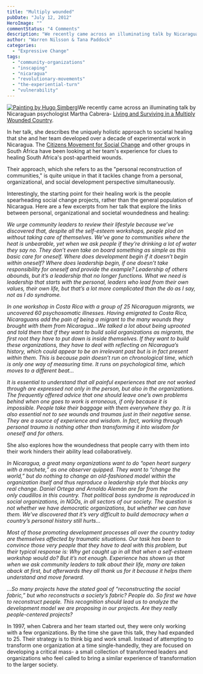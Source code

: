 ```yaml
---
title: "Multiply wounded"
pubDate: "July 12, 2012"
HeroImage: ""
commentStatus: "4 Comments"
description: "We recently came across an illuminating talk by Nicaraguan psychologist Martha Cabrera- Living and Surviving in a Multiply Wounded Country. In her talk, she describes the uniquely holistic approach to societal healing that she and her team developed over a decade of experimental work in Nicaragua."
author: "Warren Nilsson & Tana Paddock"
categories: 
  - "Expressive Change"
tags: 
  - "community-organizations"
  - "inscaping"
  - "nicaragua"
  - "revolutionary-movements"
  - "the-experiential-turn"
  - "vulnerability"
---
```


[![](/20101014184250The_Wounded_Angel_-_Hugo_Simberg.jpg "Painting by Hugo Simberg")](http://commons.wikimedia.org/wiki/File:The_Wounded_Angel_-_Hugo_Simberg.jpg)We recently came across an illuminating talk by Nicaraguan psychologist Martha Cabrera- [Living and Surviving in a Multiply Wounded Country](http://www.envio.org.ni/articulo/1629).

In her talk, she describes the uniquely holistic approach to societal healing that she and her team developed over a decade of experimental work in Nicaragua. The [Citizens Movement for Social Change](http://www.subject2citizen.co.za/) and other groups in South Africa have been looking at her team's experience for clues to healing South Africa's post-apartheid wounds.

Their approach, which she refers to as the "personal reconstruction of communities," is quite unique in that it tackles change from a personal, organizational, and social development perspective simultaneously.

Interestingly, the starting point for their healing work is the people spearheading social change projects, rather than the general population of Nicaragua. Here are a few excerpts from her talk that explore the links between personal, organizational and societal woundedness and healing:

_We urge community leaders to review their lifestyle because we’ve discovered that, despite all the self-esteem workshops, people plod on without taking care of themselves. We’ve gone to communities where the heat is unbearable, yet when we ask people if they’re drinking a lot of water they say no. They don’t even take on board something as simple as this basic care for oneself. Where does development begin if it doesn’t begin within oneself? Where does leadership begin, if one doesn’t take responsibility for oneself and provide the example? Leadership of others abounds, but it’s a leadership that no longer functions. What we need is leadership that starts with the personal, leaders who lead from their own values, their own life, but that’s a lot more complicated than the do as I say, not as I do syndrome._

_In one workshop in Costa Rica with a group of 25 Nicaraguan migrants, we uncovered 60 psychosomatic illnesses. Having emigrated to Costa Rica, Nicaraguans add the pain of being a migrant to the many wounds they brought with them from Nicaragua...We talked a lot about being uprooted and told them that if they want to build solid organizations as migrants, the first root they have to put down is inside themselves. If they want to build these organizations, they have to deal with reflecting on Nicaragua’s history, which could appear to be an irrelevant past but is in fact present within them. This is because pain doesn’t run on chronological time, which is only one way of measuring time. It runs on psychological time, which moves to a different beat..._

_It is essential to understand that all painful experiences that are not worked through are expressed not only in the person, but also in the organizations. The frequently offered advice that one should leave one’s own problems behind when one goes to work is erroneous, if only because it is impossible. People take their baggage with them everywhere they go. It is also essential not to see wounds and traumas just in their negative sense. They are a source of experience and wisdom. In fact, working through personal trauma is nothing other than transforming it into wisdom for oneself and for others._

She also explores how the woundedness that people carry with them into their work hinders their ability lead collaboratively.

_In Nicaragua, a great many organizations want to do “open heart surgery with a machete,” as one observer quipped. They want to “change the world,” but do nothing to change an old-fashioned model within the organization itself and thus reproduce a leadership style that blocks any real change. Daniel Ortega and Arnoldo Alemán are far from the only caudillos in this country. That political boss syndrome is reproduced in social organizations, in NGOs, in all sectors of our society. The question is not whether we have democratic organizations, but whether we can have them. We’ve discovered that it’s very difficult to build democracy when a country’s personal history still hurts..._

_Most of those promoting development processes all over the country today are themselves affected by traumatic situations. Our task has been to convince those very people that they have to deal with this problem, but their typical response is: Why get caught up in all that when a self-esteem workshop would do? But it’s not enough. Experience has shown us that when we ask community leaders to talk about their life, many are taken aback at first, but afterwards they all thank us for it because it helps them understand and move forward._

_…So many projects have the stated goal of “reconstructing the social fabric,” but who reconstructs a society’s fabric? People do. So first we have to reconstruct people. This recognition should lead us to analyze the development model we are proposing in our projects. Are they really people-centered projects?_

In 1997, when Cabrera and her team started out, they were only working with a few organizations. By the time she gave this talk, they had expanded to 25. Their strategy is to think big and work small. Instead of attempting to transform one organization at a time single-handedly, they are focused on developing a critical mass- a small collection of transformed leaders and organizations who feel called to bring a similar experience of transformation to the larger society.
